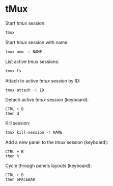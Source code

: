 # tMux

Start *tmux* session:

```bash
tmux
```
Start *tmux* session with name:

```bash
tmux new -s NAME
```

List active *tmux* sessions:

```bash
tmux ls
```

Attach to active *tmux* session by ID:

```bash
tmux attach -t ID
```

Detach active *tmux* session (keyboard):

```
CTRL + B
then d
```

Kill session:

```bash
tmux kill-session -t NAME
```

Add a new panel to the *tmux* session (keyboard):

```
CTRL + B
then %
```

Cycle through panels layouts (keyboard):

```
CTRL + B
then SPACEBAR
```
